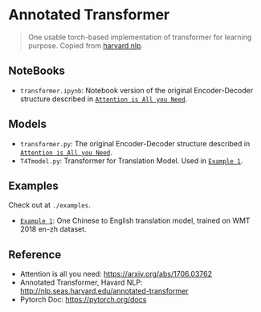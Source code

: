 # Annotated Transformer
> One usable torch-based implementation of transformer for learning purpose. Copied from [harvard nlp](http://nlp.seas.harvard.edu/annotated-transformer).

## NoteBooks
-  `transformer.ipynb`: Notebook version of the original Encoder-Decoder structure described in [`Attention is All you Need`](https://arxiv.org/abs/1706.03762). 

## Models
- `transformer.py`: The original Encoder-Decoder structure described in [`Attention is All you Need`](https://arxiv.org/abs/1706.03762). 
- `T4Tmodel.py`: Transformer for Translation Model. Used in [`Example 1`](./examples/eg1_WMT2018en-zh/).

## Examples
Check out at `./examples`.

- [`Example 1`](./examples/eg1_WMT2018en-zh/): One Chinese to English translation model, trained on WMT 2018 en-zh dataset.

## Reference
- Attention is all you need: https://arxiv.org/abs/1706.03762
- Annotated Transformer, Havard NLP: http://nlp.seas.harvard.edu/annotated-transformer
- Pytorch Doc: https://pytorch.org/docs